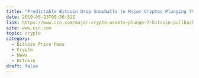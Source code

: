 ```yaml
---
title: "Predictable Bitcoin Drop Snowballs to Major Cryptos Plunging 7%"
date: 2019-05-23T08:36:52Z
link: https://www.ccn.com/major-crypto-assets-plunge-7-bitcoin-pullback?utm_medium=RSS&utm_source=hune
site: www.ccn.com
topic: crypto
category:
  - Bitcoin Price News
  - Crypto
  - News
  - Bitcoin
draft: false
---
```

